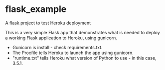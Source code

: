 # flask_example
A flask project to test Heroku deployment

This is a very simple Flask app that demonstrates what is needed to deploy a working Flask application to Heroku, using gunicorn.
- Gunicorn is install - check requirements.txt.
- The Procfile tells Heroku to launch the app using gunicorn.
- "runtime.txt" tells Heroku what version of Python to use - in this case, 3.5.1.
